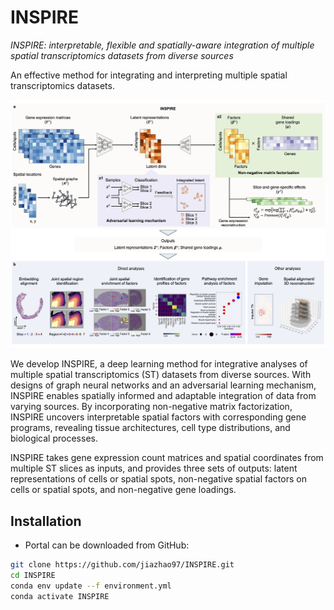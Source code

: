 # INSPIRE

*INSPIRE: interpretable, flexible and spatially-aware integration of multiple spatial transcriptomics datasets from diverse sources*

An effective method for integrating and interpreting multiple spatial transcriptomics datasets.

![INSPIRE\_pipeline](demo/overview.jpg)

We develop INSPIRE, a deep learning method for integrative analyses of multiple spatial transcriptomics (ST) datasets from diverse sources. With designs of graph neural networks and an adversarial learning mechanism, INSPIRE enables spatially informed and adaptable integration of data from varying sources. By incorporating non-negative matrix factorization, INSPIRE uncovers interpretable spatial factors with corresponding gene programs, revealing tissue architectures, cell type distributions, and biological processes.

INSPIRE takes gene expression count matrices and spatial coordinates from multiple ST slices as inputs, and provides three sets of outputs: latent representations of cells or spatial spots, non-negative spatial factors on cells or spatial spots, and non-negative gene loadings.


## Installation
* Portal can be downloaded from GitHub:
```bash
git clone https://github.com/jiazhao97/INSPIRE.git
cd INSPIRE
conda env update --f environment.yml
conda activate INSPIRE
```
